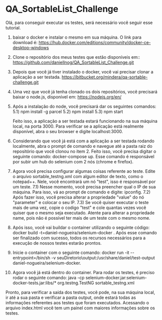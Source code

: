 # QA_SortableList_Challenge

Olá, para conseguir executar os testes, será necessário você seguir esse tutorial.

1) baixar o docker e instalar o mesmo em sua máquina. O link para download é: https://hub.docker.com/editions/community/docker-ce-desktop-windows

2) Clone o repositório dos meus testes que estão disponíveis em:: 
https://github.com/daniellnog/QA_SortableList_Challenge.git

3) Depois que você já tiver instalado o docker, você vai precisar clonar a aplicação a ser testada. https://bitbucket.org/mindera/qa-sortable-challenge.git

4) Uma vez que você já tenha clonado os dois repositórios, você precisará baixar o node.js, disponível em: https://nodejs.org/en/

5) Após a instalação do node, você precisará dar os seguintes comandos: 
    5.1) npm install -g parcel
    5.2) npm install
    5.3) npm start
    
    Feito isso, a aplicação a ser testada estará funcionando na sua máquina local, na porta 3000. Para verificar se a aplicação está realmente disponível, abra o seu browser e digite localhost:3000.
 
 6) Considerando que você já está com a aplicação a ser testada rodando localmente, abra o prompt de comando e navegue até a pasta raiz do repositório que você clonou no item 2.
 Feito isso, você precisa digitar o seguinte comando: docker-compose up. Esse comando é responsável por subir um hub do selenium com 2 nós (chrome e firefox).
 
 7) Agora você precisa configurar algumas coisas referente ao teste. Edite o arquivo sortable_testng.xml com algum editor de texto, como o notepad++. Nele, você encontrará um nó "test", isso é responsável por um teste. 
    7.1) Nesse momento, você precisa preencher qual o IP de sua máquina. Para isso, vá ao prompt de comando e digite: ipconfig. 
    7.2) Após fazer isso, você precisa alterar a propriedade "value" do nó "parameter" e colocar o seu IP.
    7.3) Se você quiser executar o teste mais de uma vez, copie o codigo "test" e cole quantas vezes você quiser que o mesmo seja executado. Atente para alterar a propriedade name, pois não é possível ter mais de um teste com o mesmo nome. 
 
 7) Após isso, você vai buildar o container utilizando o seguinte código: docker build -t=daniel-nogueira/selenium-docker . Após esse comando ser finalizado com sucesso, todos os recursos necessários para a execução de nossos testes estarão prontos.
 
 8) Inicie o container com o seguinte comando: docker run -it --entrypoint=/bin/sh -v seuDiretorio\output\:/usr/share/daniel/test-output daniel-nogueira/selenium-docker.
 
 9) Agora você já está dentro do container. Para rodar os testes, é preciso rodar o seguinte comando: java -cp selenium-docker.jar:selenium-docker-tests.jar:libs/* org.testng.TestNG sortable_testng.xml
 
 Pronto, para verificar a saída dos testes, você pode, na sua máquina local, ir até a sua pasta e verificar a pasta output, onde estará todas as informações referentes aos testes que foram executados. Acessando o arquivo index.html você tem um painel com maiores informações sobre os testes. 
                                                                        